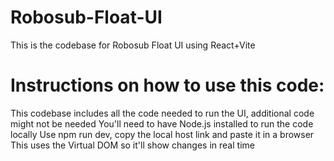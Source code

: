 # Robosub-Float-UI
This is the codebase for Robosub Float UI using React+Vite

#  Instructions on how to use this code:

This codebase includes all the code needed to run the UI, additional code might not be needed
You'll need to have Node.js installed to run the code locally
Use npm run dev, copy the local host link and paste it in a browser
This uses the Virtual DOM so it'll show changes in real time
